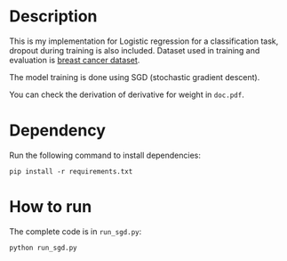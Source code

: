 # Description

This is my implementation for Logistic regression for a classification task,
dropout during training is also included.
Dataset used in training and evaluation is [breast cancer dataset](https://scikit-learn.org/stable/modules/generated/sklearn.datasets.load_breast_cancer.html).

The model training is done using SGD (stochastic gradient descent).

You can check the derivation of derivative for weight in `doc.pdf`.

# Dependency

Run the following command to install dependencies:

```
pip install -r requirements.txt
```

# How to run

The complete code is in `run_sgd.py`:

```
python run_sgd.py
```
